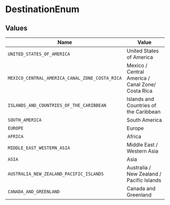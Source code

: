 # DestinationEnum


## Values

| Name                                              | Value                                             |
| ------------------------------------------------- | ------------------------------------------------- |
| `UNITED_STATES_OF_AMERICA`                        | United States of America                          |
| `MEXICO_CENTRAL_AMERICA_CANAL_ZONE_COSTA_RICA`    | Mexico / Central America / Canal Zone/ Costa Rica |
| `ISLANDS_AND_COUNTRIES_OF_THE_CARIBBEAN`          | Islands and Countries of the Caribbean            |
| `SOUTH_AMERICA`                                   | South America                                     |
| `EUROPE`                                          | Europe                                            |
| `AFRICA`                                          | Africa                                            |
| `MIDDLE_EAST_WESTERN_ASIA`                        | Middle East / Western Asia                        |
| `ASIA`                                            | Asia                                              |
| `AUSTRALIA_NEW_ZEALAND_PACIFIC_ISLANDS`           | Australia / New Zealand / Pacific Islands         |
| `CANADA_AND_GREENLAND`                            | Canada and Greenland                              |